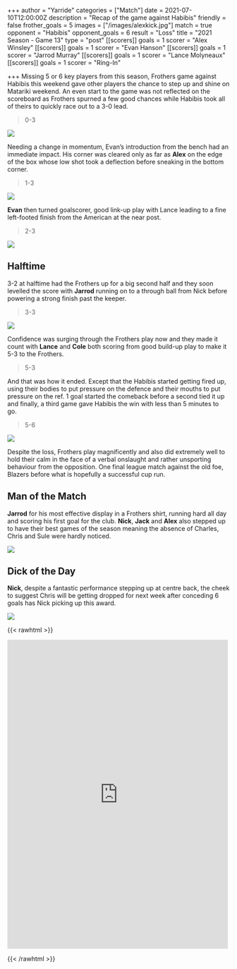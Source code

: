 +++
author = "Yarride"
categories = ["Match"]
date = 2021-07-10T12:00:00Z
description = "Recap of the game against Habibis"
friendly = false
frother_goals = 5
images = ["/images/alexkick.jpg"]
match = true
opponent = "Habibis"
opponent_goals = 6
result = "Loss"
title = "2021 Season - Game 13"
type = "post"
[[scorers]]
goals = 1
scorer = "Alex Winsley"
[[scorers]]
goals = 1
scorer = "Evan Hanson"
[[scorers]]
goals = 1
scorer = "Jarrod Murray"
[[scorers]]
goals = 1
scorer = "Lance Molyneaux"
[[scorers]]
goals = 1
scorer = "Ring-In"

+++
Missing 5 or 6 key players from this season, Frothers game against Habibis this weekend gave other players the chance to step up and shine on Matariki weekend. An even start to the game was not reflected on the scoreboard as Frothers spurned a few good chances while Habibis took all of theirs to quickly race out to a 3-0 lead.

> 0-3

![](/images/216543118_3420322618194019_1188160773218208971_n.jpg)

Needing a change in momentum, Evan’s introduction from the bench had an immediate impact. His corner was cleared only as far as **Alex** on the edge of the box whose low shot took a deflection before sneaking in the bottom corner.

> 1-3

![](/images/211369758_3420322588194022_869138119888661295_n.jpg)

**Evan** then turned goalscorer, good link-up play with Lance leading to a fine left-footed finish from the American at the near post.

> 2-3

![](/images/207741996_3420322178194063_8267660715029528571_n.jpg)

## Halftime

3-2 at halftime had the Frothers up for a big second half and they soon levelled the score with **Jarrod** running on to a through ball from Nick before powering a strong finish past the keeper.

> 3-3

![](/images/215358086_3420325348193746_8897979304000453098_n.jpg)

Confidence was surging through the Frothers play now and they made it count with **Lance** and **Cole** both scoring from good build-up play to make it 5-3 to the Frothers.

> 5-3

And that was how it ended. Except that the Habibis started getting fired up, using their bodies to put pressure on the defence and their mouths to put pressure on the ref. 1 goal started the comeback before a second tied it up and finally, a third game gave Habibis the win with less than 5 minutes to go.

> 5-6

![](/images/habibisking.jpg)

Despite the loss, Frothers play magnificently and also did extremely well to hold their calm in the face of a verbal onslaught and rather unsporting behaviour from the opposition. One final league match against the old foe, Blazers before what is hopefully a successful cup run.

## Man of the Match

**Jarrod** for his most effective display in a Frothers shirt, running hard all day and scoring his first goal for the club. **Nick**, **Jack** and **Alex** also stepped up to have their best games of the season meaning the absence of Charles, Chris and Sule were hardly noticed.

![](/images/213641990_3420324324860515_3213069840051839147_n-1.jpg)

## Dick of the Day

**Nick**, despite a fantastic performance stepping up at centre back, the cheek to suggest Chris will be getting dropped for next week after conceding 6 goals has Nick picking up this award.

![](/images/205444166_3420323784860569_1145473977551048363_n.jpg)

{{< rawhtml >}} <div class="row"> <iframe src="https://www.facebook.com/plugins/post.php?href=https%3A%2F%2Fwww.facebook.com%2FNZSundayFootball%2Fposts%2F3420326664860281&show_text=true&width=500" width="500" height="701" style="border:none;overflow:hidden" scrolling="no" frameborder="0" allowfullscreen="true" allow="autoplay; clipboard-write; encrypted-media; picture-in-picture; web-share"></iframe> </div>

{{< /rawhtml >}}